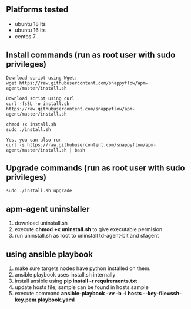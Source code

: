 ## Platforms tested
- ubuntu 18 lts
- ubuntu 16 lts
- centos 7

## Install commands (run as root user with sudo privileges)
```
Download script using Wget:
wget https://raw.githubusercontent.com/snappyflow/apm-agent/master/install.sh

Download script using curl
curl -fsSL -o install.sh https://raw.githubusercontent.com/snappyflow/apm-agent/master/install.sh

chmod +x install.sh
sudo ./install.sh

Yes, you can also run
curl -s https://raw.githubusercontent.com/snappyflow/apm-agent/master/install.sh | bash
```

## Upgrade commands (run as root user with sudo privileges)
```
sudo ./install.sh upgrade
```

## apm-agent uninstaller

1) download uninstall.sh
2) execute **chmod +x uninstall.sh** to give executable permision
3) run uninstall.sh as root to uninstall td-agent-bit and sfagent

## using ansible playbook
1) make sure targets nodes have python installed on them.
2) ansible playbook uses install.sh internally
3) install ansible using **pip install -r requirements.txt**
4) update hosts file, sample can be found in hosts.sample
5) execute command **ansible-playbook -vv -b -i hosts --key-file=ssh-key.pem playbook.yaml**
